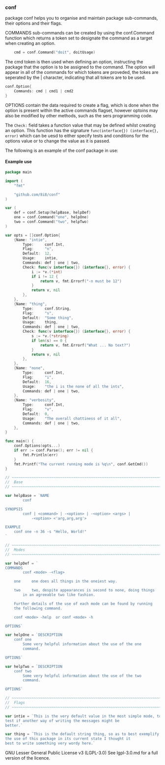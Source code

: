 ### conf

package conf helps you to organise and maintain package sub-commands,
their options and their flags.

COMMANDS sub-commands can be created by using the conf.Command function
which returns a token set to designate the command as a target when
creating an option.

```go
	cmd = conf.Command("doit", doitUsage)
```

The cmd token is then used when defining an option, instructing the
package that the option is to be assigned to the command. The option will
appear in all of the commands for which tokens are proveded, the tokes are
seperated by the | character, indicating that all tokens are to be used.

```go
conf.Option{
	Commands: cmd | cmd1 | cmd2
}
```

OPTIONS contain the data required to create a flag, which is done when the
option is present within the active commands flagset, however optoins may also be
modified by other methods, such as the sers programming code.

The `Check:` field takes a function value that may be defined whilst
creating an option. This function has the signature `func(interface{})
(interface{}, error)` which can be uesd to either specify tests and
conditions for the options value or to change the value as it is passed.

The following is an example of the conf package in use:


#### Example use

```go
package main

import (
	"fmt"

	"github.com/8i8/conf"
)

var (
	def = conf.Setup(helpBase, helpDef)
	one = conf.Command("one", helpOne)
	two = conf.Command("two", helpTwo)
)

var opts = []conf.Option{
	{Name: "intie",
		Type:     conf.Int,
		Flag:     "n",
		Default:  12,
		Usage:    intie,
		Commands: def | one | two,
		Check: func(v interface{}) (interface{}, error) {
			i := *v.(*int)
			if i != 12 {
				return v, fmt.Errorf("-n must be 12")
			}
			return v, nil
		},
	},
	{Name: "thing",
		Type:     conf.String,
		Flag:     "s",
		Default:  "Some thing",
		Usage:    thing,
		Commands: def | one | two,
		Check: func(v interface{}) (interface{}, error) {
			s := *v.(*string)
			if len(s) == 0 {
				return v, fmt.Errorf("What ... No text?")
			}
			return v, nil
		},
	},
	{Name: "none",
		Type:     conf.Int,
		Flag:     "i",
		Default:  16,
		Usage:    "the i is the none of all the ints",
		Commands: def | one | two,
	},
	{Name: "verbosity",
		Type:     conf.Int,
		Flag:     "v",
		Default:  0,
		Usage:    "The overall chattiness of it all",
		Commands: def | one | two,
	},
}

func main() {
	conf.Options(opts...)
	if err := conf.Parse(); err != nil {
		fmt.Println(err)
	}
	fmt.Printf("The current running mode is %q\n", conf.GetCmd())
}

// ~~~~~~~~~~~~~~~~~~~~~~~~~~~~~~~~~~~~~~~~~~~~~~~~~~~~~~~~~~~~~~~~~~~~~~~~~
//  Base
// ~~~~~~~~~~~~~~~~~~~~~~~~~~~~~~~~~~~~~~~~~~~~~~~~~~~~~~~~~~~~~~~~~~~~~~~~~

var helpBase = `NAME
        conf

SYNOPSIS
        conf | <command> | -<option> | -<option> <args> | 
	        -<option> <'arg,arg,arg'>

EXAMPLE
	conf one -n 36 -s "Hello, World!"
`

// ~~~~~~~~~~~~~~~~~~~~~~~~~~~~~~~~~~~~~~~~~~~~~~~~~~~~~~~~~~~~~~~~~~~~~~~~~
//  Modes
// ~~~~~~~~~~~~~~~~~~~~~~~~~~~~~~~~~~~~~~~~~~~~~~~~~~~~~~~~~~~~~~~~~~~~~~~~~

var helpDef = `
COMMANDS
        conf <mode> -<flag>

	one     one does all things in the oneiest way.

	two     two, despite appearances is second to none, doing things
		in an agreeable two like fashion.

	Further details of the use of each mode can be found by running
	the following command.

	conf <mode> -help  or conf <mode> -h

OPTIONS`

var helpOne = `DESCRIPTION
	conf one
		Some very helpful information about the use of the one
		command.

OPTIONS`

var helpTwo = `DESCRIPTION
	conf two
		Some very helpful information about the use of the two 
		command.

OPTIONS`

// ~~~~~~~~~~~~~~~~~~~~~~~~~~~~~~~~~~~~~~~~~~~~~~~~~~~~~~~~~~~~~~~~~~~~~~~~~
//  Flags
// ~~~~~~~~~~~~~~~~~~~~~~~~~~~~~~~~~~~~~~~~~~~~~~~~~~~~~~~~~~~~~~~~~~~~~~~~~

var intie = `This is the very default value in the most simple mode, to
test if another way of writing the messages might be
better.`

var thing = `This is the default string thing, so as to best exemplify
the use of this package in its current state I thought it
best to write something very wordy here.`
```

GNU Lesser General Public License v3 (LGPL-3.0)
See lgpl-3.0.md for a full version of the licence.
